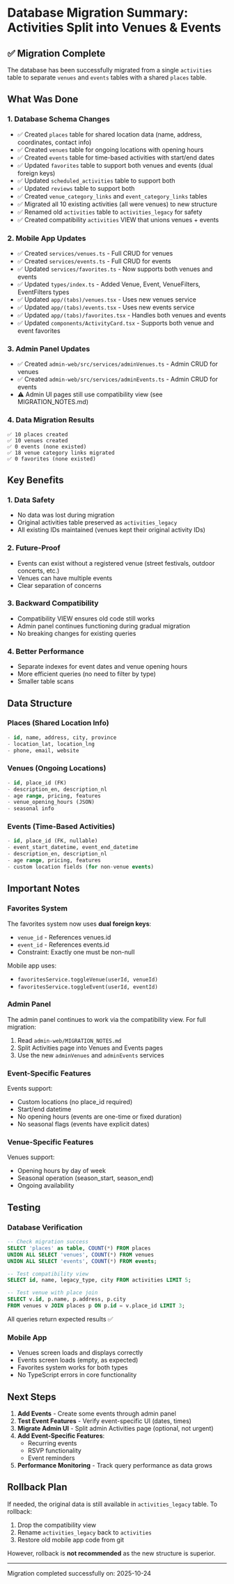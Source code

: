 # Database Migration Summary: Activities Split into Venues & Events

## ✅ Migration Complete

The database has been successfully migrated from a single `activities` table to separate `venues` and `events` tables with a shared `places` table.

## What Was Done

### 1. Database Schema Changes
- ✅ Created `places` table for shared location data (name, address, coordinates, contact info)
- ✅ Created `venues` table for ongoing locations with opening hours
- ✅ Created `events` table for time-based activities with start/end dates
- ✅ Updated `favorites` table to support both venues and events (dual foreign keys)
- ✅ Updated `scheduled_activities` table to support both
- ✅ Updated `reviews` table to support both
- ✅ Created `venue_category_links` and `event_category_links` tables
- ✅ Migrated all 10 existing activities (all were venues) to new structure
- ✅ Renamed old `activities` table to `activities_legacy` for safety
- ✅ Created compatibility `activities` VIEW that unions venues + events

### 2. Mobile App Updates
- ✅ Created `services/venues.ts` - Full CRUD for venues
- ✅ Created `services/events.ts` - Full CRUD for events
- ✅ Updated `services/favorites.ts` - Now supports both venues and events
- ✅ Updated `types/index.ts` - Added Venue, Event, VenueFilters, EventFilters types
- ✅ Updated `app/(tabs)/venues.tsx` - Uses new venues service
- ✅ Updated `app/(tabs)/events.tsx` - Uses new events service
- ✅ Updated `app/(tabs)/favorites.tsx` - Handles both venues and events
- ✅ Updated `components/ActivityCard.tsx` - Supports both venue and event favorites

### 3. Admin Panel Updates
- ✅ Created `admin-web/src/services/adminVenues.ts` - Admin CRUD for venues
- ✅ Created `admin-web/src/services/adminEvents.ts` - Admin CRUD for events
- ⚠️  Admin UI pages still use compatibility view (see MIGRATION_NOTES.md)

### 4. Data Migration Results
```
✅ 10 places created
✅ 10 venues created
✅ 0 events (none existed)
✅ 18 venue category links migrated
✅ 0 favorites (none existed)
```

## Key Benefits

### 1. **Data Safety**
- No data was lost during migration
- Original activities table preserved as `activities_legacy`
- All existing IDs maintained (venues kept their original activity IDs)

### 2. **Future-Proof**
- Events can exist without a registered venue (street festivals, outdoor concerts, etc.)
- Venues can have multiple events
- Clear separation of concerns

### 3. **Backward Compatibility**
- Compatibility VIEW ensures old code still works
- Admin panel continues functioning during gradual migration
- No breaking changes for existing queries

### 4. **Better Performance**
- Separate indexes for event dates and venue opening hours
- More efficient queries (no need to filter by type)
- Smaller table scans

## Data Structure

### Places (Shared Location Info)
```sql
- id, name, address, city, province
- location_lat, location_lng
- phone, email, website
```

### Venues (Ongoing Locations)
```sql
- id, place_id (FK)
- description_en, description_nl
- age range, pricing, features
- venue_opening_hours (JSON)
- seasonal info
```

### Events (Time-Based Activities)
```sql
- id, place_id (FK, nullable)
- event_start_datetime, event_end_datetime
- description_en, description_nl
- age range, pricing, features
- custom location fields (for non-venue events)
```

## Important Notes

### Favorites System
The favorites system now uses **dual foreign keys**:
- `venue_id` - References venues.id
- `event_id` - References events.id
- Constraint: Exactly one must be non-null

Mobile app uses:
- `favoritesService.toggleVenue(userId, venueId)`
- `favoritesService.toggleEvent(userId, eventId)`

### Admin Panel
The admin panel continues to work via the compatibility view. For full migration:
1. Read `admin-web/MIGRATION_NOTES.md`
2. Split Activities page into Venues and Events pages
3. Use the new `adminVenues` and `adminEvents` services

### Event-Specific Features
Events support:
- Custom locations (no place_id required)
- Start/end datetime
- No opening hours (events are one-time or fixed duration)
- No seasonal flags (events have explicit dates)

### Venue-Specific Features
Venues support:
- Opening hours by day of week
- Seasonal operation (season_start, season_end)
- Ongoing availability

## Testing

### Database Verification
```sql
-- Check migration success
SELECT 'places' as table, COUNT(*) FROM places
UNION ALL SELECT 'venues', COUNT(*) FROM venues
UNION ALL SELECT 'events', COUNT(*) FROM events;

-- Test compatibility view
SELECT id, name, legacy_type, city FROM activities LIMIT 5;

-- Test venue with place join
SELECT v.id, p.name, p.address, p.city
FROM venues v JOIN places p ON p.id = v.place_id LIMIT 3;
```

All queries return expected results ✅

### Mobile App
- Venues screen loads and displays correctly
- Events screen loads (empty, as expected)
- Favorites system works for both types
- No TypeScript errors in core functionality

## Next Steps

1. **Add Events** - Create some events through admin panel
2. **Test Event Features** - Verify event-specific UI (dates, times)
3. **Migrate Admin UI** - Split admin Activities page (optional, not urgent)
4. **Add Event-Specific Features**:
   - Recurring events
   - RSVP functionality
   - Event reminders
5. **Performance Monitoring** - Track query performance as data grows

## Rollback Plan

If needed, the original data is still available in `activities_legacy` table. To rollback:
1. Drop the compatibility view
2. Rename `activities_legacy` back to `activities`
3. Restore old mobile app code from git

However, rollback is **not recommended** as the new structure is superior.

---

Migration completed successfully on: 2025-10-24
